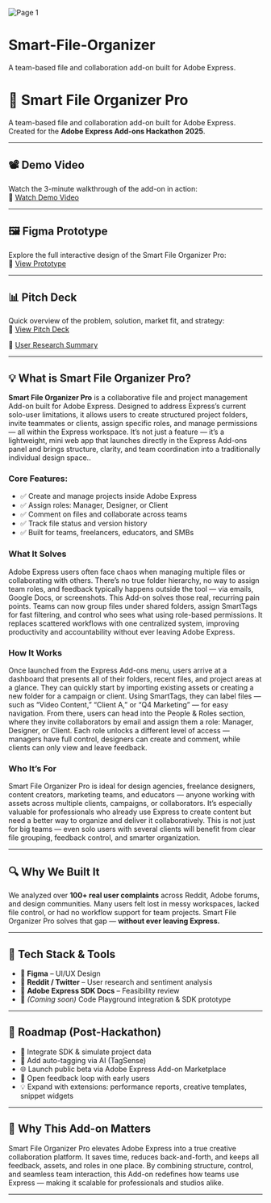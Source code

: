 ![Page 1](https://github.com/user-attachments/assets/d803f136-04d1-4937-8e0a-a53c4388c78e)
# Smart-File-Organizer
A team-based file and collaboration add-on built for Adobe Express. 
# 🎨 Smart File Organizer Pro

A team-based file and collaboration add-on built for Adobe Express.  
Created for the **Adobe Express Add-ons Hackathon 2025**.

---

## 📽 Demo Video  
Watch the 3-minute walkthrough of the add-on in action:  
🔗 [Watch Demo Video](https://youtu.be/SKQ-TFYAnYc)

---

## 🖼 Figma Prototype  
Explore the full interactive design of the Smart File Organizer Pro:  
🔗 [View Prototype](https://www.figma.com/proto/EuTIr7lXngLJRq63EMDqt6/Projects?node-id=201-4078&t=L8TUmzb0OoojuBAK-1)

---

## 📊 Pitch Deck  
Quick overview of the problem, solution, market fit, and strategy:  
🔗 [View Pitch Deck](https://www.figma.com/deck/FLM2FYrPYvu0LTGXnsMVba/BorderPay--Copy-?node-id=1-93&t=FBSAQL8AuepJr2Uy-1)

🔗 [User Research Summary](https://docs.google.com/document/d/1B5aujI5N_6zM6GcSBDfMQgcQKT6PTzLe733EkiHbR4k/edit?usp=sharing)

---

## 💡 What is Smart File Organizer Pro?

**Smart File Organizer Pro** is a collaborative file and project management Add-on built for Adobe Express. Designed to address Express’s current solo-user limitations, it allows users to create structured project folders, invite teammates or clients, assign specific roles, and manage permissions — all within the Express workspace. It’s not just a feature — it’s a lightweight, mini web app that launches directly in the Express Add-ons panel and brings structure, clarity, and team coordination into a traditionally individual design space..

### Core Features:
- ✅ Create and manage projects inside Adobe Express  
- ✅ Assign roles: Manager, Designer, or Client  
- ✅ Comment on files and collaborate across teams  
- ✅ Track file status and version history  
- ✅ Built for teams, freelancers, educators, and SMBs


### What It Solves

Adobe Express users often face chaos when managing multiple files or collaborating with others. There’s no true folder hierarchy, no way to assign team roles, and feedback typically happens outside the tool — via emails, Google Docs, or screenshots. This Add-on solves those real, recurring pain points. Teams can now group files under shared folders, assign SmartTags for fast filtering, and control who sees what using role-based permissions. It replaces scattered workflows with one centralized system, improving productivity and accountability without ever leaving Adobe Express.


### How It Works

Once launched from the Express Add-ons menu, users arrive at a dashboard that presents all of their folders, recent files, and project areas at a glance. They can quickly start by importing existing assets or creating a new folder for a campaign or client. Using SmartTags, they can label files — such as “Video Content,” “Client A,” or “Q4 Marketing” — for easy navigation. From there, users can head into the People & Roles section, where they invite collaborators by email and assign them a role: Manager, Designer, or Client. Each role unlocks a different level of access — managers have full control, designers can create and comment, while clients can only view and leave feedback.


### Who It’s For
Smart File Organizer Pro is ideal for design agencies, freelance designers, content creators, marketing teams, and educators — anyone working with assets across multiple clients, campaigns, or collaborators. It’s especially valuable for professionals who already use Express to create content but need a better way to organize and deliver it collaboratively. This is not just for big teams — even solo users with several clients will benefit from clear file grouping, feedback control, and smarter organization.

---
## 🔍 Why We Built It

We analyzed over **100+ real user complaints** across Reddit, Adobe forums, and design communities. Many users felt lost in messy workspaces, lacked file control, or had no workflow support for team projects. Smart File Organizer Pro solves that gap — **without ever leaving Express.**

---

## 🚀 Tech Stack & Tools

- 📐 **Figma** – UI/UX Design  
- 🧠 **Reddit / Twitter** – User research and sentiment analysis  
- 📄 **Adobe Express SDK Docs** – Feasibility review  
- 🧰 *(Coming soon)* Code Playground integration & SDK prototype

---

## 🧭 Roadmap (Post-Hackathon)

- 🔄 Integrate SDK & simulate project data  
- 🤖 Add auto-tagging via AI (TagSense)  
- 🌐 Launch public beta via Adobe Express Add-on Marketplace  
- 💬 Open feedback loop with early users  
- 💡 Expand with extensions: performance reports, creative templates, snippet widgets

---

## 🌟 Why This Add-on Matters

Smart File Organizer Pro elevates Adobe Express into a true creative collaboration platform. It saves time, reduces back-and-forth, and keeps all feedback, assets, and roles in one place. By combining structure, control, and seamless team interaction, this Add-on redefines how teams use Express — making it scalable for professionals and studios alike.

-----



